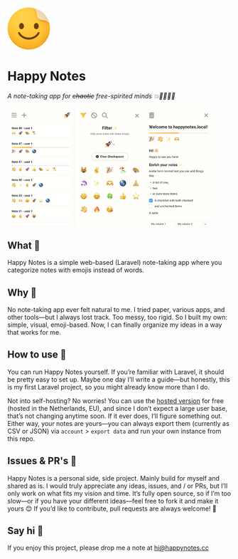 ![Happy Notes logo](public/favicon-96x96.png)

# Happy Notes
_A note-taking app for ~~chaotic~~ free-spirited minds 💥🧠📝🎨🚀_

<p>
  <img src="public/images/screenshot-1-notes-list-v3.png" width="30%" />
  <img src="public/images/screenshot-2-filter-v3.png" width="30%" />
  <img src="public/images/screenshot-3-note-v3.png" width="30%" />
</p>

## What 📝
Happy Notes is a simple web-based (Laravel) note-taking app where you categorize notes with emojis instead of words.

## Why 🤷
No note-taking app ever felt natural to me. I tried paper, various apps, and other tools—but I always lost track. Too messy, too rigid. So I built my own: simple, visual, emoji-based. Now, I can finally organize my ideas in a way that works for me.

## How to use 🚀
You can run Happy Notes yourself. If you’re familiar with Laravel, it should be pretty easy to set up. Maybe one day I’ll write a guide—but honestly, this is my first Laravel project, so you might already know more than I do.

Not into self-hosting? No worries! You can use the [hosted version](https://happynotes.cc) for free (hosted in the Netherlands, EU), and since I don’t expect a large user base, that’s not changing anytime soon. If it ever does, I’ll figure something out. Either way, your notes are yours—you can always export them (currently as CSV or JSON) via `account` > `export data` and run your own instance from this repo.

## Issues & PR's 🧩
Happy Notes is a personal side, side project. Mainly build for myself and shared as is. I would truly appreciate any ideas, issues, and / or PRs, but I’ll only work on what fits my vision and time. It’s fully open source, so if I’m too slow—or if you have your different ideas—feel free to fork it and make it yours 😊 If you’d like to contribute, pull requests are always welcome! 💛

## Say hi 👋
If you enjoy this project, please drop me a note at [hi@happynotes.cc](mailto:hi@happynotes.cc)
